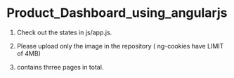 # Product_Dashboard_using_angularjs

1) Check out the states in js/app.js.

2) Please upload only the image in the repository ( ng-cookies have LIMIT of 4MB)

3) contains thrree pages in total.
